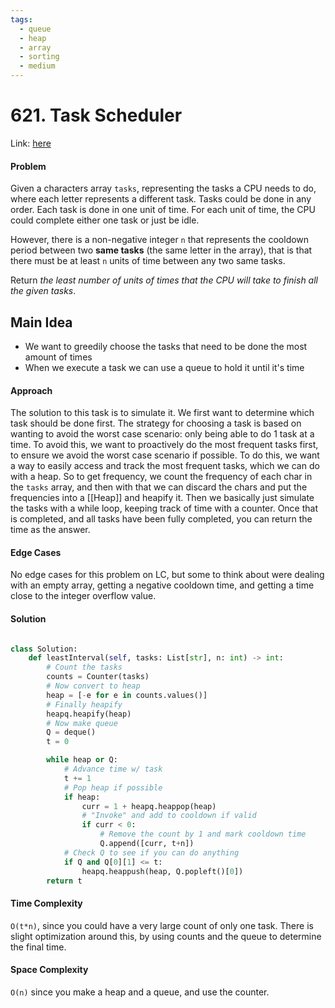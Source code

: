 ```yaml
---
tags:
  - queue
  - heap
  - array
  - sorting
  - medium
---
```

# 621. Task Scheduler

Link: [here](https://leetcode.com/problems/task-scheduler/description/)

#### Problem
Given a characters array `tasks`, representing the tasks a CPU needs to do, where each letter represents a different task. Tasks could be done in any order. Each task is done in one unit of time. For each unit of time, the CPU could complete either one task or just be idle.

However, there is a non-negative integer `n` that represents the cooldown period between two **same tasks** (the same letter in the array), that is that there must be at least `n` units of time between any two same tasks.

Return _the least number of units of times that the CPU will take to finish all the given tasks_.

## Main Idea
- We want to greedily choose the tasks that need to be done the most amount of times
- When we execute a task we can use a queue to hold it until it's time 
#### Approach
The solution to this task is to simulate it. We first want to determine which task should be done first. The strategy for choosing a task is based on wanting to avoid the worst case scenario: only being able to do 1 task at a time. To avoid this, we want to proactively do the most frequent tasks first, to ensure we avoid the worst case scenario if possible. To do this, we want a way to easily access and track the most frequent tasks, which we can do with a heap. 
So to get frequency, we count the frequency of each char in the `tasks` array, and then with that we can discard the chars and put the frequencies into a [[Heap]] and heapify it. Then we basically just simulate the tasks with a while loop, keeping track of time with a counter. Once that is completed, and all tasks have been fully completed, you can return the time as the answer. 

#### Edge Cases
No edge cases for this problem on LC, but some to think about were dealing with an empty array, getting a negative cooldown time, and getting a time close to the integer overflow value.

#### Solution
```python 

class Solution:
    def leastInterval(self, tasks: List[str], n: int) -> int:
        # Count the tasks
        counts = Counter(tasks)
        # Now convert to heap
        heap = [-e for e in counts.values()]
        # Finally heapify
        heapq.heapify(heap)
        # Now make queue
        Q = deque()
        t = 0

        while heap or Q:
            # Advance time w/ task
            t += 1
            # Pop heap if possible
            if heap:
                curr = 1 + heapq.heappop(heap)
                # "Invoke" and add to cooldown if valid
                if curr < 0:
                    # Remove the count by 1 and mark cooldown time
                    Q.append([curr, t+n])
            # Check Q to see if you can do anything
            if Q and Q[0][1] <= t:
                heapq.heappush(heap, Q.popleft()[0]) 
        return t
```
#### Time Complexity
`O(t*n)`, since you could have a very large count of only one task. There is slight optimization around this, by using counts and the queue to determine the final time. 

#### Space Complexity
`O(n)` since you make a heap and a queue, and use the counter. 

